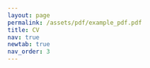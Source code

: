```yaml
---
layout: page
permalink: /assets/pdf/example_pdf.pdf
title: CV
nav: true
newtab: true
nav_order: 3
---
```

